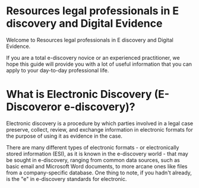 #  Resources legal professionals in E discovery and Digital Evidence

Welcome to Resources legal professionals in E discovery and Digital Evidence.

If you are a total e-discovery novice or an experienced practitioner, we hope this guide will provide you with a lot of useful information that you can apply to your day-to-day professional life.

# What is Electronic Discovery (E-Discoveror  e-discovery)?

Electronic discovery is a procedure by which parties involved in a legal case preserve, collect, review, and exchange information in electronic formats for the purpose of using it as evidence in the case. 

There are many different types of electronic formats - or electronically stored information (ESI), as it is known in the e-discovery world - that may be sought in e-discovery, ranging from common data sources, such as basic email and Microsoft Word documents, to more arcane ones like files from a company-specific database. One thing to note, if you hadn't already, is the "e" in e-discovery standards for electronic. 

